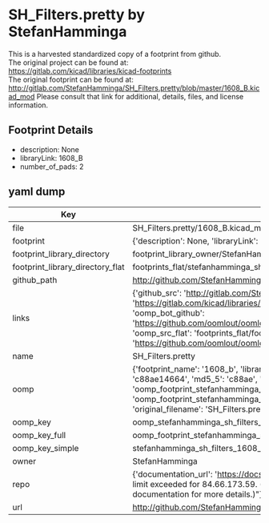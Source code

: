 # SH_Filters.pretty by StefanHamminga  
This is a harvested standardized copy of a footprint from github.  
The original project can be found at:  
https://gitlab.com/kicad/libraries/kicad-footprints  
The original footprint can be found at:
http://gitlab.com/StefanHamminga/SH_Filters.pretty/blob/master/1608_B.kicad_mod
Please consult that link for additional, details, files, and license information.  
## Footprint Details
* description: None  
* libraryLink: 1608_B  
* number_of_pads: 2  
## yaml dump  
| Key | Value |  
| --- | --- |  
| file | SH_Filters.pretty/1608_B.kicad_mod |  
| footprint | {'description': None, 'libraryLink': '1608_B', 'number_of_pads': 2} |  
| footprint_library_directory | footprint_library_owner/StefanHamminga_SH_Filters.pretty |  
| footprint_library_directory_flat | footprints_flat/stefanhamminga_sh_filters_1608_b/working |  
| github_path | http://github.com/StefanHamminga/SH_Filters.pretty/blob/master/1608_B.kicad_mod |  
| links | {'github_src': 'http://gitlab.com/StefanHamminga/SH_Filters.pretty/blob/master/1608_B.kicad_mod', 'github_src_repo': 'https://gitlab.com/kicad/libraries/kicad-footprints', 'oomp_bot': 'footprints/stefanhamminga_sh_filters_1608_b/working', 'oomp_bot_github': 'https://github.com/oomlout/oomlout_oomp_footprint_bot/tree/main/footprints/stefanhamminga_sh_filters_1608_b/working', 'oomp_src_flat': 'footprints_flat/footprints_flat/stefanhamminga_sh_filters_1608_b/working', 'oomp_src_flat_github': 'https://github.com/oomlout/oomlout_oomp_footprint_src/tree/main/footprints_flat/stefanhamminga_sh_filters_1608_b/working'} |  
| name | SH_Filters.pretty |  
| oomp | {'footprint_name': '1608_b', 'library_name': 'sh_filters', 'md5': 'c88ae14664aceab78aa0a9ab9ccc0400', 'md5_10': 'c88ae14664', 'md5_5': 'c88ae', 'md5_6': 'c88ae1', 'oomp_key': 'oomp_stefanhamminga_sh_filters_1608_b', 'oomp_key_extra': 'oomp_footprint_stefanhamminga_sh_filters_1608_b', 'oomp_key_full': 'oomp_footprint_stefanhamminga_sh_filters_1608_b_c88ae1', 'oomp_key_simple': 'stefanhamminga_sh_filters_1608_b', 'original_filename': 'SH_Filters.pretty/1608_B.kicad_mod', 'owner_name': 'stefanhamminga'} |  
| oomp_key | oomp_stefanhamminga_sh_filters_1608_b |  
| oomp_key_full | oomp_footprint_stefanhamminga_sh_filters_1608_b |  
| oomp_key_simple | stefanhamminga_sh_filters_1608_b |  
| owner | StefanHamminga |  
| repo | {'documentation_url': 'https://docs.github.com/rest/overview/resources-in-the-rest-api#rate-limiting', 'message': "API rate limit exceeded for 84.66.173.59. (But here's the good news: Authenticated requests get a higher rate limit. Check out the documentation for more details.)"} |  
| url | http://github.com/StefanHamminga/SH_Filters.pretty |  

